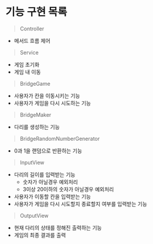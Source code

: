 # 기능 구현 목록

> Controller
- 메서드 흐름 제어
> Service
- 게임 초기화
- 게임 내 이동
> BridgeGame
- 사용자가 칸을 이동시키는 기능
- 사용자가 게임을 다시 시도하는 기능
> BridgeMaker
- 다리를 생성하는 기능
> BridgeRandomNumberGenerator
- 0과 1을 랜덤으로 반환하는 기능
> InputView
- 다리의 길이를 입력받는 기능
    - 숫자가 아닐경우 예외처리
    - 3이상 20이하의 숫자가 아닐경우 예외처리
- 사용자가 이동할 칸을 입력받는 기능
- 사용자가 게임을 다시 시도할지 종료할지 여부를 입력받는 기능
> OutputView
- 현재 다리의 상태를 정해진 출력하는 기능
- 게임의 최종 결과를 출력